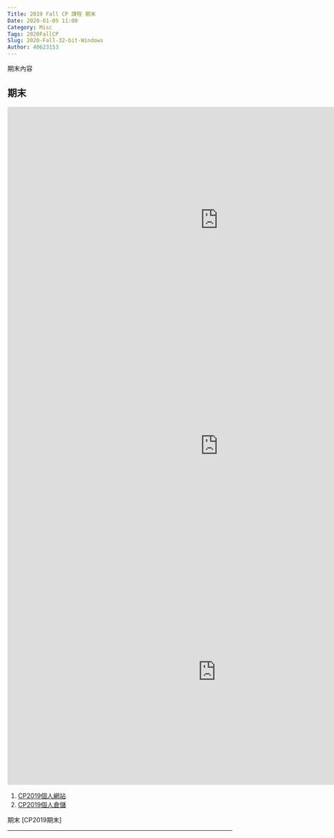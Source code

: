 ```yaml
---
Title: 2019 Fall CP 課程 期末
Date: 2020-01-05 11:00
Category: Misc
Tags: 2020FallCP
Slug: 2020-Fall-32-bit-Windows
Author: 40623153
---
```


期末內容

<!-- PELICAN_END_SUMMARY -->

期末
----


<iframe width="943" height="506" src="https://www.youtube.com/embed/9XQEz6ZREb0" frameborder="0" allow="accelerometer; autoplay; encrypted-media; gyroscope; picture-in-picture" allowfullscreen></iframe>
<iframe width="943" height="506" src="https://www.youtube.com/embed/O05x3kxWKHs" frameborder="0" allow="accelerometer; autoplay; encrypted-media; gyroscope; picture-in-picture" allowfullscreen></iframe>
<iframe width="934" height="506" src="https://www.youtube.com/embed/QMMV-U8NHC0" frameborder="0" allow="accelerometer; autoplay; encrypted-media; gyroscope; picture-in-picture" allowfullscreen></iframe>


 1. [CP2019個人網站]
 2. [CP2019個人倉儲]


期末 [CP2019期末]

[CP2019個人網站]: https://40623153.github.io/cp2019/content/index.html

[CP2019個人倉儲]: https://github.com/40623153/cp2019



----


